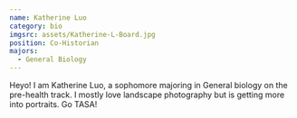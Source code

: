 ```yaml
---
name: Katherine Luo
category: bio
imgsrc: assets/Katherine-L-Board.jpg
position: Co-Historian
majors:
  - General Biology
---
```

Heyo! I am Katherine Luo, a sophomore majoring in General biology on the pre-health track. I mostly love landscape photography but is getting more into portraits. Go TASA!
